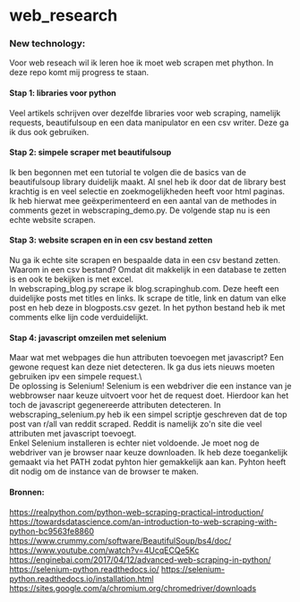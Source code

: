 # web_research

### New technology:
Voor web reseach wil ik leren hoe ik moet web scrapen met phython. In deze repo komt mij progress te staan.

#### Stap 1: libraries voor python
Veel artikels schrijven over dezelfde libraries voor web scraping, namelijk requests, beautifulsoup en een data manipulator en een csv writer. Deze ga ik dus ook gebruiken.

#### Stap 2: simpele scraper met beautifulsoup
Ik ben begonnen met een tutorial te volgen die de basics van de beautifulsoup library duidelijk maakt. Al snel heb ik door dat de library best krachtig is en veel selectie en zoekmogelijkheden heeft voor html paginas. Ik heb hierwat mee geëxperimenteerd en een aantal van de methodes in comments gezet in webscraping_demo.py. De volgende stap nu is een echte website scrapen.

#### Stap 3: website scrapen en in een csv bestand zetten
Nu ga ik echte site scrapen en bespaalde data in een csv bestand zetten. Waarom in een csv bestand? Omdat dit makkelijk in een database te zetten is en ook te bekijken is met excel.\
In webscraping_blog.py scrape ik blog.scrapinghub.com. Deze heeft een duidelijke posts met titles en links. Ik scrape de title, link en datum van elke post en heb deze in blogposts.csv gezet. In het python bestand heb ik met comments elke lijn code verduidelijkt.

#### Stap 4: javascript omzeilen met selenium
Maar wat met webpages die hun attributen toevoegen met javascript? Een gewone request kan deze niet detecteren. Ik ga dus iets nieuws moeten gebruiken ipv een simpele request.\ \
De oplossing is Selenium! Selenium is een webdriver die een instance van je webbrowser naar keuze uitvoert voor het de request doet. Hierdoor kan het toch de javascript gegenereerde attributen detecteren. In webscraping_selenium.py heb ik een simpel scriptje geschreven dat de top post van r/all van reddit scraped. Reddit is namelijk zo'n site die veel attributen met javascript toevoegt.\
Enkel Selenium installeren is echter niet voldoende. Je moet nog de webdriver van je browser naar keuze downloaden. Ik heb deze toegankelijk gemaakt via het PATH zodat pyhton hier gemakkelijk aan kan. Pyhton heeft dit nodig om de instance van de browser te maken.

#### Bronnen:
https://realpython.com/python-web-scraping-practical-introduction/ \
https://towardsdatascience.com/an-introduction-to-web-scraping-with-python-bc9563fe8860 \
https://www.crummy.com/software/BeautifulSoup/bs4/doc/ \
https://www.youtube.com/watch?v=4UcqECQe5Kc
https://enginebai.com/2017/04/12/advanced-web-scraping-in-python/
https://selenium-python.readthedocs.io/
https://selenium-python.readthedocs.io/installation.html
https://sites.google.com/a/chromium.org/chromedriver/downloads
